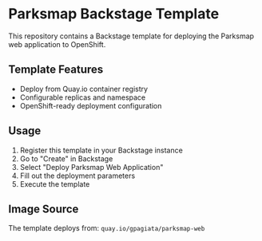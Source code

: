 # Parksmap Backstage Template

This repository contains a Backstage template for deploying the Parksmap web application to OpenShift.

## Template Features

- Deploy from Quay.io container registry
- Configurable replicas and namespace
- OpenShift-ready deployment configuration

## Usage

1. Register this template in your Backstage instance
2. Go to "Create" in Backstage
3. Select "Deploy Parksmap Web Application"
4. Fill out the deployment parameters
5. Execute the template

## Image Source

The template deploys from: `quay.io/gpagiata/parksmap-web`
